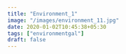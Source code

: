 ```yaml
---
title: "Environment_1"
image: "/images/environment_11.jpg"
date: 2020-01-02T10:45:38+05:30
tags: ["environmentgal"]
draft: false
---
```


